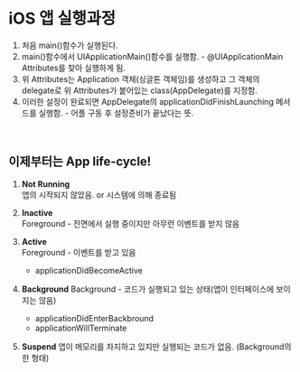 # iOS 앱 실행과정

1. 처음 main()함수가 실행된다.
2. main()함수에서 UIApplicationMain()함수를 실행함. - @UIApplicationMain Attributes를 찾아 실행하게 됨.
3. 위 Attributes는 Application 객체(싱글톤 객체임)를 생성하고 그 객체의 delegate로 위 Attributes가 붙어있는 class(AppDelegate)를 지정함.
4. 이러한 설정이 완료되면 AppDelegate의 applicationDidFinishLaunching 메서드를 실행함. - 어플 구동 후 설정준비가 끝났다는 뜻.

<br>

## 이제부터는 App life-cycle!

1. **Not Running**  
앱의 시작되지 않았음. or 시스템에 의해 종료됨

2. **Inactive**  
Foreground - 전면에서 실행 중이지만 아무런 이벤트를 받지 않음
    

3. **Active**  
Foreground - 이벤트를 받고 있음
    - applicationDidBecomeActive

4. **Background**
Background - 코드가 실행되고 있는 상태(앱이 인터페이스에 보이지는 않음)  
    - applicationDidEnterBackbround
    - applicationWillTerminate

5. **Suspend**
앱이 메모리를 차지하고 있지만 실행되는 코드가 없음. (Background의 한 형태)
